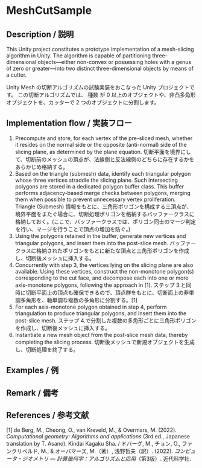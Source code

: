 # MeshCutSample

## Description / 説明
This Unity project constitutes a prototype implementation of a mesh-slicing algorithm in Unity.
The algorithm is capable of partitioning three-dimensional objects—either non-convex or possessing holes with a genus of zero or greater—into two distinct three-dimensional objects by means of a cutter.

Unity Mesh の切断アルゴリズムの試験実装をおこなった Unity プロジェクトです。
この切断アルゴリズムでは、 種数 が 0 以上のオブジェクトや、非凸多角形オブジェクトを、カッターで 2 つのオブジェクトに分割します。

## Implementation flow / 実装フロー
1. Precompute and store, for each vertex of the pre-sliced mesh, whether it resides on the normal side or the opposite (anti-normal) side of the slicing plane, as determined by the plane equation.
切断平面を境界にして、切断前のメッシュの頂点が、法線側と反法線側のどちらに存在するかをあらかじめ格納する。
2. Based on the triangle (submesh) data, identify each triangular polygon whose three vertices straddle the slicing plane. Such intersecting polygons are stored in a dedicated polygon buffer class. This buffer performs adjacency-based merge checks between polygons, merging them when possible to prevent unnecessary vertex proliferation.
Triangle (Submesh) 情報をもとに、三角形ポリゴンを構成する三頂点が、境界平面をまたぐ場合に、切断処理ポリゴンを格納するバッファークラスに格納しておく。(ここで、バッファークラスでは、ポリゴン同士のマージ判定を行い、マージを行うことで頂点の増加を防ぐ。)
3. Using the polygons retained in the buffer, generate new vertices and triangular polygons, and insert them into the post-slice mesh.
バッファークラスに格納されたポリゴンをもとに新たな頂点と三角形ポリゴンを作成し、切断後メッシュに挿入する。
4. Concurrently with step 3, the vertices lying on the slicing plane are also available. Using these vertices, construct the non-monotone polygon(s) corresponding to the cut face, and decompose each into one or more axis-monotone polygons, following the approach in [1].
ステップ 3.と同時に切断平面上の頂点も確保できるので、頂点群をもとに、切断面上の非単調多角形を、軸単調な複数の多角形に分割する。[1]
5. For each axis-monotone polygon obtained in step 4, perform triangulation to produce triangular polygons, and insert them into the post-slice mesh.
ステップ 4.で分割した複数の多角形ごとに三角形ポリゴンを作成し、切断後メッシュに挿入する。
6. Instantiate a new mesh object from the post-slice mesh data, thereby completing the slicing process.
切断後メッシュで新規オブジェクトを生成し、切断処理を終了する。

## Examples / 例

## Remark / 備考

## References / 参考文献
[1] de Berg, M., Cheong, O., van Kreveld, M., & Overmars, M. (2022). *Computational geometry: Algorithms and applications* (3rd ed., Japanese translation by T. Asano). Kindai Kagaku Sha. / ドバーグ, M., チョン, O., ファンクリベルド, M., & オーバマーズ, M.（著）, 浅野哲夫（訳）. (2022). *コンピュータ・ジオメトリ ― 計算幾何学：アルゴリズムと応用*（第3版）. 近代科学社.